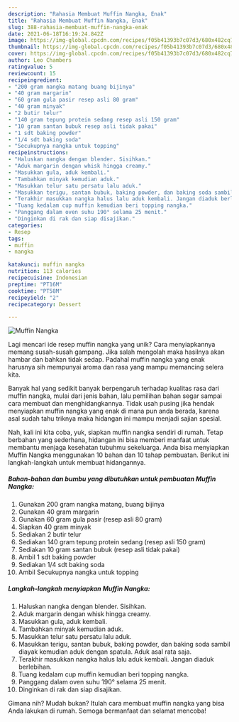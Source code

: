 ```yaml
---
description: "Rahasia Membuat Muffin Nangka, Enak"
title: "Rahasia Membuat Muffin Nangka, Enak"
slug: 388-rahasia-membuat-muffin-nangka-enak
date: 2021-06-18T16:19:24.842Z
image: https://img-global.cpcdn.com/recipes/f05b41393b7c07d3/680x482cq70/muffin-nangka-foto-resep-utama.jpg
thumbnail: https://img-global.cpcdn.com/recipes/f05b41393b7c07d3/680x482cq70/muffin-nangka-foto-resep-utama.jpg
cover: https://img-global.cpcdn.com/recipes/f05b41393b7c07d3/680x482cq70/muffin-nangka-foto-resep-utama.jpg
author: Leo Chambers
ratingvalue: 5
reviewcount: 15
recipeingredient:
- "200 gram nangka matang buang bijinya"
- "40 gram margarin"
- "60 gram gula pasir resep asli 80 gram"
- "40 gram minyak"
- "2 butir telur"
- "140 gram tepung protein sedang resep asli 150 gram"
- "10 gram santan bubuk resep asli tidak pakai"
- "1 sdt baking powder"
- "1/4 sdt baking soda"
- "Secukupnya nangka untuk topping"
recipeinstructions:
- "Haluskan nangka dengan blender. Sisihkan."
- "Aduk margarin dengan whisk hingga creamy."
- "Masukkan gula, aduk kembali."
- "Tambahkan minyak kemudian aduk."
- "Masukkan telur satu persatu lalu aduk."
- "Masukkan terigu, santan bubuk, baking powder, dan baking soda sambil diayak kemudian aduk dengan spatula. Aduk asal rata saja."
- "Terakhir masukkan nangka halus lalu aduk kembali. Jangan diaduk berlebihan."
- "Tuang kedalam cup muffin kemudian beri topping nangka."
- "Panggang dalam oven suhu 190° selama 25 menit."
- "Dinginkan di rak dan siap disajikan."
categories:
- Resep
tags:
- muffin
- nangka

katakunci: muffin nangka 
nutrition: 113 calories
recipecuisine: Indonesian
preptime: "PT16M"
cooktime: "PT58M"
recipeyield: "2"
recipecategory: Dessert

---
```



![Muffin Nangka](https://img-global.cpcdn.com/recipes/f05b41393b7c07d3/680x482cq70/muffin-nangka-foto-resep-utama.jpg)

Lagi mencari ide resep muffin nangka yang unik? Cara menyiapkannya memang susah-susah gampang. Jika salah mengolah maka hasilnya akan hambar dan bahkan tidak sedap. Padahal muffin nangka yang enak harusnya sih mempunyai aroma dan rasa yang mampu memancing selera kita.



Banyak hal yang sedikit banyak berpengaruh terhadap kualitas rasa dari muffin nangka, mulai dari jenis bahan, lalu pemilihan bahan segar sampai cara membuat dan menghidangkannya. Tidak usah pusing jika hendak menyiapkan muffin nangka yang enak di mana pun anda berada, karena asal sudah tahu triknya maka hidangan ini mampu menjadi sajian spesial.


Nah, kali ini kita coba, yuk, siapkan muffin nangka sendiri di rumah. Tetap berbahan yang sederhana, hidangan ini bisa memberi manfaat untuk membantu menjaga kesehatan tubuhmu sekeluarga. Anda bisa menyiapkan Muffin Nangka menggunakan 10 bahan dan 10 tahap pembuatan. Berikut ini langkah-langkah untuk membuat hidangannya.

<!--inarticleads1-->

##### Bahan-bahan dan bumbu yang dibutuhkan untuk pembuatan Muffin Nangka:

1. Gunakan 200 gram nangka matang, buang bijinya
1. Gunakan 40 gram margarin
1. Gunakan 60 gram gula pasir (resep asli 80 gram)
1. Siapkan 40 gram minyak
1. Sediakan 2 butir telur
1. Sediakan 140 gram tepung protein sedang (resep asli 150 gram)
1. Sediakan 10 gram santan bubuk (resep asli tidak pakai)
1. Ambil 1 sdt baking powder
1. Sediakan 1/4 sdt baking soda
1. Ambil Secukupnya nangka untuk topping




<!--inarticleads2-->

##### Langkah-langkah menyiapkan Muffin Nangka:

1. Haluskan nangka dengan blender. Sisihkan.
1. Aduk margarin dengan whisk hingga creamy.
1. Masukkan gula, aduk kembali.
1. Tambahkan minyak kemudian aduk.
1. Masukkan telur satu persatu lalu aduk.
1. Masukkan terigu, santan bubuk, baking powder, dan baking soda sambil diayak kemudian aduk dengan spatula. Aduk asal rata saja.
1. Terakhir masukkan nangka halus lalu aduk kembali. Jangan diaduk berlebihan.
1. Tuang kedalam cup muffin kemudian beri topping nangka.
1. Panggang dalam oven suhu 190° selama 25 menit.
1. Dinginkan di rak dan siap disajikan.




Gimana nih? Mudah bukan? Itulah cara membuat muffin nangka yang bisa Anda lakukan di rumah. Semoga bermanfaat dan selamat mencoba!

